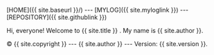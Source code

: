 [HOME]({{ site.baseurl }}/) --- [MYLOG]({{ site.myloglink }}) --- [REPOSITORY]({{ site.githublink }})

Hi, everyone! Welcome to {{ site.title }} . My name is {{ site.author }}.

© {{ site.copyright }} --- {{ site.author }} --- Version: {{ site.version }}.
